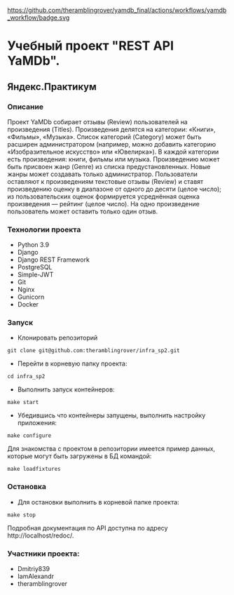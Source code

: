 https://github.com/theramblingrover/yamdb_final/actions/workflows/yamdb_workflow/badge.svg
# Учебный проект "REST API YaMDb".
## Яндекс.Практикум

### Описание
Проект YaMDb собирает отзывы (Review) пользователей на произведения (Titles). Произведения делятся на категории: «Книги», «Фильмы», «Музыка». Список категорий (Category) может быть расширен администратором (например, можно добавить категорию «Изобразительное искусство» или «Ювелирка»). В каждой категории есть произведения: книги, фильмы или музыка. Произведению может быть присвоен жанр (Genre) из списка предустановленных. Новые жанры может создавать только администратор. Пользователи оставляют к произведениям текстовые отзывы (Review) и ставят произведению оценку в диапазоне от одного до десяти (целое число); из пользовательских оценок формируется усреднённая оценка произведения — рейтинг (целое число). На одно произведение пользователь может оставить только один отзыв.


### Технологии проекта
- Python 3.9
- Django
- Django REST Framework
- PostgreSQL
- Simple-JWT
- Git
- Nginx
- Gunicorn
- Docker

### Запуск
- Клонировать репозиторий
```
git clone git@github.com:theramblingrover/infra_sp2.git
```
- Перейти в корневую папку проекта:
```
cd infra_sp2
```
- Выполнить запуск контейнеров:
```
make start
```
- Убедившись что контейнеры запущены, выполнить настройку приложения:
```
make configure
```
Для знакомства с проектом в репозитории имеется пример данных, которые могут быть загружены в БД командой:
```
make loadfixtures
```

### Остановка
- Для остановки выполнить в корневой папке проекта:
```
make stop
```

Подробная документация по API доступна по адресу http://localhost/redoc/.

### Участники проекта:
- Dmitriy839
- IamAlexandr
- theramblingrover